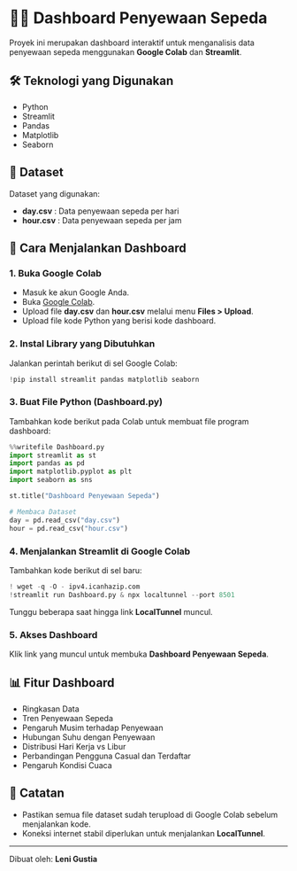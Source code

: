 # 🚴‍♂️ Dashboard Penyewaan Sepeda

Proyek ini merupakan dashboard interaktif untuk menganalisis data penyewaan sepeda menggunakan **Google Colab** dan **Streamlit**.

## 🛠️ Teknologi yang Digunakan
- Python  
- Streamlit  
- Pandas  
- Matplotlib  
- Seaborn  

## 📄 Dataset
Dataset yang digunakan:  
- **day.csv** : Data penyewaan sepeda per hari  
- **hour.csv** : Data penyewaan sepeda per jam  

## 📌 Cara Menjalankan Dashboard

### 1. **Buka Google Colab**  
- Masuk ke akun Google Anda.  
- Buka [Google Colab](https://colab.research.google.com/).  
- Upload file **day.csv** dan **hour.csv** melalui menu **Files > Upload**.  
- Upload file kode Python yang berisi kode dashboard.  

### 2. **Instal Library yang Dibutuhkan**  
Jalankan perintah berikut di sel Google Colab:  
```python
!pip install streamlit pandas matplotlib seaborn
```

### 3. **Buat File Python (Dashboard.py)**  
Tambahkan kode berikut pada Colab untuk membuat file program dashboard:  
```python
%%writefile Dashboard.py
import streamlit as st
import pandas as pd
import matplotlib.pyplot as plt
import seaborn as sns

st.title("Dashboard Penyewaan Sepeda")

# Membaca Dataset
day = pd.read_csv("day.csv")
hour = pd.read_csv("hour.csv")
```

### 4. **Menjalankan Streamlit di Google Colab**  
Tambahkan kode berikut di sel baru:  
```python
! wget -q -O - ipv4.icanhazip.com
!streamlit run Dashboard.py & npx localtunnel --port 8501
```
Tunggu beberapa saat hingga link **LocalTunnel** muncul.   

### 5. **Akses Dashboard**  
Klik link yang muncul untuk membuka **Dashboard Penyewaan Sepeda**.

## 📊 Fitur Dashboard
- Ringkasan Data  
- Tren Penyewaan Sepeda  
- Pengaruh Musim terhadap Penyewaan  
- Hubungan Suhu dengan Penyewaan  
- Distribusi Hari Kerja vs Libur  
- Perbandingan Pengguna Casual dan Terdaftar  
- Pengaruh Kondisi Cuaca  

## 📌 Catatan
- Pastikan semua file dataset sudah terupload di Google Colab sebelum menjalankan kode.
- Koneksi internet stabil diperlukan untuk menjalankan **LocalTunnel**.

---
Dibuat oleh: **Leni Gustia**

